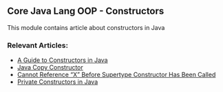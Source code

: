 ## Core Java Lang OOP - Constructors

This module contains article about constructors in Java

### Relevant Articles:
- [A Guide to Constructors in Java](https://www.baeldung.com/java-constructors)
- [Java Copy Constructor](https://www.baeldung.com/java-copy-constructor)
- [Cannot Reference “X” Before Supertype Constructor Has Been Called](https://www.baeldung.com/java-cannot-reference-x-before-supertype-constructor-error)
- [Private Constructors in Java](https://www.baeldung.com/java-private-constructors)
